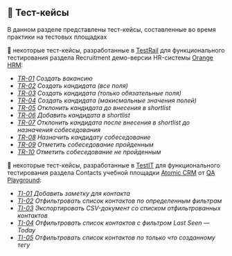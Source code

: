 ## :memo: Тест-кейсы

В данном разделе представлены тест-кейсы, составленные во время практики на тестовых площадках

:large_blue_circle: некоторые тест-кейсы, разработанные в [TestRail](https://www.testrail.com/) для функционального тестирования раздела Recruitment демо-версии HR-системы [Orange HRM](https://opensource-demo.orangehrmlive.com/):

- [_TR-01_](/test_cases/orange_hrm/TR-01.png) _Создать вакансию_
- [_TR-02_](/test_cases/orange_hrm/TR-02.png) _Создать кандидата (все поля)_
- [_TR-03_](/test_cases/orange_hrm/TR-03.png) _Создать кандидата (только обязательные поля)_
- [_TR-04_](/test_cases/orange_hrm/TR-04.png) _Создать кандидата (макисмальные значения полей)_
- [_TR-05_](/test_cases/orange_hrm/TR-05.png) _Отклонить кандидата до внесения в shortlist_
- [_TR-06_](/test_cases/orange_hrm/TR-06.png) _Добавить кандидата в shortlist_
- [_TR-07_](/test_cases/orange_hrm/TR-07.png) _Отклонить кандидата после внесения в shortlist до назначения собеседования_
- [_TR-08_](/test_cases/orange_hrm/TR-08.png) _Назначить кандидату собеседование_
- [_TR-09_](/test_cases/orange_hrm/TR-09.png) _Отметить собеседование пройденным_
- [_TR-10_](/test_cases/orange_hrm/TR-10.png) _Отметить собеседование не пройденным_

:large_blue_circle: некоторые тест-кейсы, разработанные в [TestIT](https://testit.software/) для функционального тестирования раздела Contacts учебной площадки [Atomic CRM](https://release-crm.qa-playground.com/) от [QA Playground](https://qa-playground.com/ru):

- [_TI-01_](/test_cases/qa_playground_crm/TI-01.png) _Добавить заметку для контакта_
- [_TI-02_](/test_cases/qa_playground_crm/TI-02.png) _Отфильтровать список контактов по определенным фильтрам_
- [_TI-03_](/test_cases/qa_playground_crm/TI-03.png) _Экспортировать CSV-документ со списком отфильтрованных контактов_
- [_TI-04_](/test_cases/qa_playground_crm/TI-04.png) _Отфильтровать список контактов с фильтром Last Seen — Today_
- [_TI-05_](/test_cases/qa_playground_crm/TI-05.png) _Отфильтровать список контактов по только что созданному тегу_
